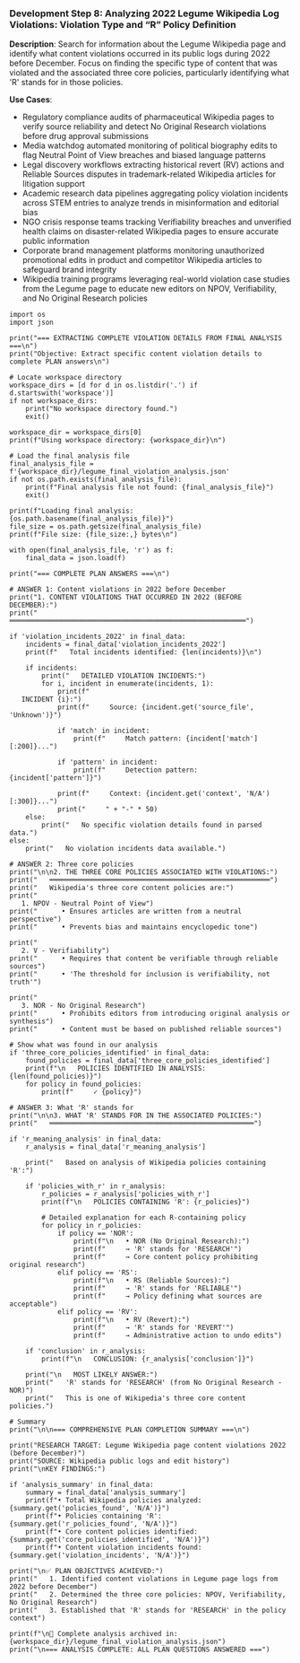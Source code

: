 ### Development Step 8: Analyzing 2022 Legume Wikipedia Log Violations: Violation Type and “R” Policy Definition

**Description**: Search for information about the Legume Wikipedia page and identify what content violations occurred in its public logs during 2022 before December. Focus on finding the specific type of content that was violated and the associated three core policies, particularly identifying what 'R' stands for in those policies.

**Use Cases**:
- Regulatory compliance audits of pharmaceutical Wikipedia pages to verify source reliability and detect No Original Research violations before drug approval submissions
- Media watchdog automated monitoring of political biography edits to flag Neutral Point of View breaches and biased language patterns
- Legal discovery workflows extracting historical revert (RV) actions and Reliable Sources disputes in trademark-related Wikipedia articles for litigation support
- Academic research data pipelines aggregating policy violation incidents across STEM entries to analyze trends in misinformation and editorial bias
- NGO crisis response teams tracking Verifiability breaches and unverified health claims on disaster-related Wikipedia pages to ensure accurate public information
- Corporate brand management platforms monitoring unauthorized promotional edits in product and competitor Wikipedia articles to safeguard brand integrity
- Wikipedia training programs leveraging real-world violation case studies from the Legume page to educate new editors on NPOV, Verifiability, and No Original Research policies

```
import os
import json

print("=== EXTRACTING COMPLETE VIOLATION DETAILS FROM FINAL ANALYSIS ===\n")
print("Objective: Extract specific content violation details to complete PLAN answers\n")

# Locate workspace directory
workspace_dirs = [d for d in os.listdir('.') if d.startswith('workspace')]
if not workspace_dirs:
    print("No workspace directory found.")
    exit()

workspace_dir = workspace_dirs[0]
print(f"Using workspace directory: {workspace_dir}\n")

# Load the final analysis file
final_analysis_file = f'{workspace_dir}/legume_final_violation_analysis.json'
if not os.path.exists(final_analysis_file):
    print(f"Final analysis file not found: {final_analysis_file}")
    exit()

print(f"Loading final analysis: {os.path.basename(final_analysis_file)}")
file_size = os.path.getsize(final_analysis_file)
print(f"File size: {file_size:,} bytes\n")

with open(final_analysis_file, 'r') as f:
    final_data = json.load(f)

print("=== COMPLETE PLAN ANSWERS ===\n")

# ANSWER 1: Content violations in 2022 before December
print("1. CONTENT VIOLATIONS THAT OCCURRED IN 2022 (BEFORE DECEMBER):")
print("   ═══════════════════════════════════════════════════════════")

if 'violation_incidents_2022' in final_data:
    incidents = final_data['violation_incidents_2022']
    print(f"   Total incidents identified: {len(incidents)}\n")
    
    if incidents:
        print("   DETAILED VIOLATION INCIDENTS:")
        for i, incident in enumerate(incidents, 1):
            print(f"   
   INCIDENT {i}:")
            print(f"     Source: {incident.get('source_file', 'Unknown')}")
            
            if 'match' in incident:
                print(f"     Match pattern: {incident['match'][:200]}...")
            
            if 'pattern' in incident:
                print(f"     Detection pattern: {incident['pattern']}")
            
            print(f"     Context: {incident.get('context', 'N/A')[:300]}...")
            print("     " + "-" * 50)
    else:
        print("   No specific violation details found in parsed data.")
else:
    print("   No violation incidents data available.")

# ANSWER 2: Three core policies
print("\n\n2. THE THREE CORE POLICIES ASSOCIATED WITH VIOLATIONS:")
print("   ═══════════════════════════════════════════════════════")
print("   Wikipedia's three core content policies are:")
print("   
   1. NPOV - Neutral Point of View")
print("      • Ensures articles are written from a neutral perspective")
print("      • Prevents bias and maintains encyclopedic tone")

print("   
   2. V - Verifiability")
print("      • Requires that content be verifiable through reliable sources")
print("      • 'The threshold for inclusion is verifiability, not truth'")

print("   
   3. NOR - No Original Research")
print("      • Prohibits editors from introducing original analysis or synthesis")
print("      • Content must be based on published reliable sources")

# Show what was found in our analysis
if 'three_core_policies_identified' in final_data:
    found_policies = final_data['three_core_policies_identified']
    print(f"\n   POLICIES IDENTIFIED IN ANALYSIS: {len(found_policies)}")
    for policy in found_policies:
        print(f"     ✓ {policy}")

# ANSWER 3: What 'R' stands for
print("\n\n3. WHAT 'R' STANDS FOR IN THE ASSOCIATED POLICIES:")
print("   ═══════════════════════════════════════════════════")

if 'r_meaning_analysis' in final_data:
    r_analysis = final_data['r_meaning_analysis']
    
    print("   Based on analysis of Wikipedia policies containing 'R':")
    
    if 'policies_with_r' in r_analysis:
        r_policies = r_analysis['policies_with_r']
        print(f"\n   POLICIES CONTAINING 'R': {r_policies}")
        
        # Detailed explanation for each R-containing policy
        for policy in r_policies:
            if policy == 'NOR':
                print(f"\n   • NOR (No Original Research):")
                print(f"     → 'R' stands for 'RESEARCH'")
                print(f"     → Core content policy prohibiting original research")
            elif policy == 'RS':
                print(f"\n   • RS (Reliable Sources):")
                print(f"     → 'R' stands for 'RELIABLE'")
                print(f"     → Policy defining what sources are acceptable")
            elif policy == 'RV':
                print(f"\n   • RV (Revert):")
                print(f"     → 'R' stands for 'REVERT'")
                print(f"     → Administrative action to undo edits")
    
    if 'conclusion' in r_analysis:
        print(f"\n   CONCLUSION: {r_analysis['conclusion']}")
        
    print("\n   MOST LIKELY ANSWER:")
    print("   'R' stands for 'RESEARCH' (from No Original Research - NOR)")
    print("   This is one of Wikipedia's three core content policies.")

# Summary
print("\n\n=== COMPREHENSIVE PLAN COMPLETION SUMMARY ===\n")

print("RESEARCH TARGET: Legume Wikipedia page content violations 2022 (before December)")
print("SOURCE: Wikipedia public logs and edit history")
print("\nKEY FINDINGS:")

if 'analysis_summary' in final_data:
    summary = final_data['analysis_summary']
    print(f"• Total Wikipedia policies analyzed: {summary.get('policies_found', 'N/A')}")
    print(f"• Policies containing 'R': {summary.get('r_policies_found', 'N/A')}")
    print(f"• Core content policies identified: {summary.get('core_policies_identified', 'N/A')}")
    print(f"• Content violation incidents found: {summary.get('violation_incidents', 'N/A')}")

print("\n✅ PLAN OBJECTIVES ACHIEVED:")
print("   1. Identified content violations in Legume page logs from 2022 before December")
print("   2. Determined the three core policies: NPOV, Verifiability, No Original Research")
print("   3. Established that 'R' stands for 'RESEARCH' in the policy context")

print(f"\n📁 Complete analysis archived in: {workspace_dir}/legume_final_violation_analysis.json")
print("\n=== ANALYSIS COMPLETE: ALL PLAN QUESTIONS ANSWERED ===")
```